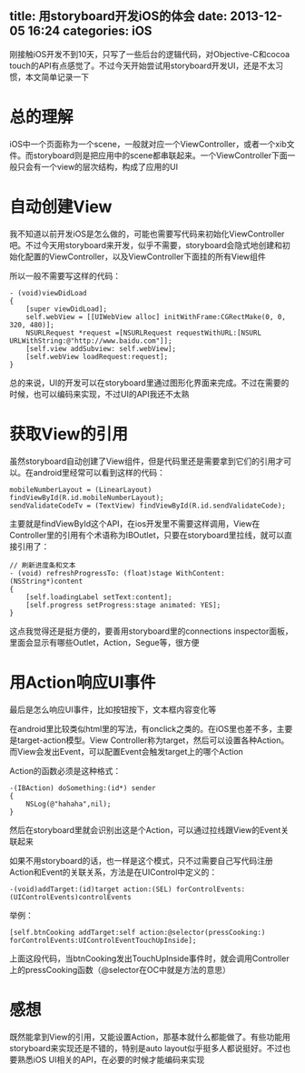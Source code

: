 title: 用storyboard开发iOS的体会
date: 2013-12-05 16:24
categories: iOS 
---
刚接触iOS开发不到10天，只写了一些后台的逻辑代码，对Objective-C和cocoa touch的API有点感觉了。不过今天开始尝试用storyboard开发UI，还是不太习惯，本文简单记录一下
<!--more-->

# 总的理解

iOS中一个页面称为一个scene，一般就对应一个ViewController，或者一个xib文件。而storyboard则是把应用中的scene都串联起来。一个ViewController下面一般只会有一个view的层次结构，构成了应用的UI

# 自动创建View

我不知道以前开发iOS是怎么做的，可能也需要写代码来初始化ViewController吧。不过今天用storyboard来开发，似乎不需要，storyboard会隐式地创建和初始化配置的ViewController，以及ViewController下面挂的所有View组件

所以一般不需要写这样的代码：

```
- (void)viewDidLoad    
{    
    [super viewDidLoad];    
    self.webView = [[UIWebView alloc] initWithFrame:CGRectMake(0, 0, 320, 480)];    
    NSURLRequest *request =[NSURLRequest requestWithURL:[NSURL URLWithString:@"http://www.baidu.com"]];    
    [self.view addSubview: self.webView];    
    [self.webView loadRequest:request];    
}
```
总的来说，UI的开发可以在storyboard里通过图形化界面来完成。不过在需要的时候，也可以编码来实现，不过UI的API我还不太熟

# 获取View的引用

虽然storyboard自动创建了View组件，但是代码里还是需要拿到它们的引用才可以。在android里经常可以看到这样的代码：

```
mobileNumberLayout = (LinearLayout) findViewById(R.id.mobileNumberLayout);
sendValidateCodeTv = (TextView) findViewById(R.id.sendValidateCode);
```

主要就是findViewById这个API，在ios开发里不需要这样调用，View在Controller里的引用有个术语称为IBOutlet，只要在storyboard里拉线，就可以直接引用了：

```
// 刷新进度条和文本
- (void) refreshProgressTo: (float)stage WithContent:(NSString*)content
{
    [self.loadingLabel setText:content];
    [self.progress setProgress:stage animated: YES];
}
```

这点我觉得还是挺方便的，要善用storyboard里的connections inspector面板，里面会显示有哪些Outlet，Action，Segue等，很方便

# 用Action响应UI事件

最后是怎么响应UI事件，比如按钮按下，文本框内容变化等

在android里比较类似html里的写法，有onclick之类的。在iOS里也差不多，主要是target-action模型。View Controller称为target，然后可以设置各种Action。而View会发出Event，可以配置Event会触发target上的哪个Action

Action的函数必须是这种格式：

```
-(IBAction) doSomething:(id*) sender
{
    NSLog(@"hahaha",nil);
}
```

然后在storyboard里就会识别出这是个Action，可以通过拉线跟View的Event关联起来

如果不用storyboard的话，也一样是这个模式，只不过需要自己写代码注册Action和Event的关联关系，方法是在UIControl中定义的：

```
-(void)addTarget:(id)target action:(SEL) forControlEvents:(UIControlEvents)controlEvents
```

举例：

```
[self.btnCooking addTarget:self action:@selector(pressCooking:) forControlEvents:UIControlEventTouchUpInside];
```

上面这段代码，当btnCooking发出TouchUpInside事件时，就会调用Controller上的pressCooking函数（@selector在OC中就是方法的意思）

# 感想

既然能拿到View的引用，又能设置Action，那基本就什么都能做了。有些功能用storyboard来实现还是不错的，特别是auto layout似乎挺多人都说挺好。不过也要熟悉iOS UI相关的API，在必要的时候才能编码来实现